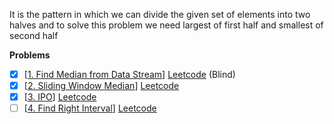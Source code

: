 It is the pattern in which we can divide the given set of elements into two halves and to solve this problem we need largest of first half and smallest of second half


**Problems**
- [x] [[1. Find Median from Data Stream]] [Leetcode](https://leetcode.com/problems/find-median-from-data-stream/) (Blind)
- [x] [[2. Sliding Window Median]] [Leetcode](https://leetcode.com/problems/sliding-window-median/)
- [x] [[3. IPO]] [Leetcode](https://leetcode.com/problems/ipo/)
- [ ] [[4. Find Right Interval]] [Leetcode](https://leetcode.com/problems/find-right-interval/)

[1. Find Median From Data Stream]:Problems/1.%20Find%20Median%20From%20Data%20Stream.md
[2. Sliding Window Median]:Problems/2.%20Sliding%20Window%20Median.md
[3. Ipo]:Problems/3.%20Ipo.md
[4. Find Right Interval]:Problems/4.%20Find%20Right%20Interval.md
